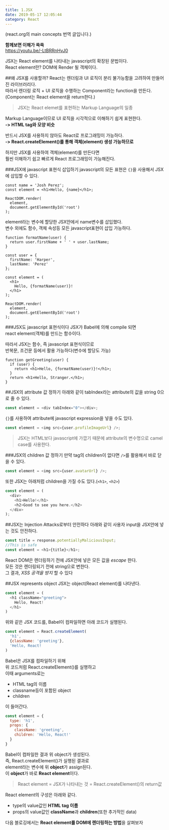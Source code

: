 ```yaml
---
title: 1.JSX
date: 2019-05-17 12:05:44
category: React
---
```

(react.org의 main concepts 번역 글입니다.)  
  
**함께보면 이해가 쏙쏙**  
https://youtu.be/-LtBRRnHvJ0  
  
JSX는 React element를 나타내는 javascript의 확장된 문법이다.  
React element란? DOM에 Render 될 객체이다.

##왜 JSX를 사용할까?
React는 렌더링과 UI 로직이 분리 불가능함을 고려하여 만들어진 라이브러리다.  
따라서 렌더링 로직 + UI 로직을 수행하는 Component라는 function을 만든다.  
(Component는 React element을 return한다.)  

> JSX는 React elemet를 표현하는 Markup Language의 일종

Markup Language이므로 UI 로직을 시각적으로 이해하기 쉽게 표현한다.  
**-> HTML tag와 모양 비슷**  
  
반드시 JSX를 사용하지 않아도 React로 프로그래밍이 가능하다.  
**-> React.createElement()를 통해 객체(element) 생성 가능하므로**  
  
하지만 JSX를 사용하여 객체(element)를 만든다면  
훨씬 이해하기 쉽고 빠르게 React 프로그래밍이 가능해진다.  

###JSX에 javascript 표현식 삽입하기
javascript의 모든 표현은 `{}`을 사용해서 JSX에 삽입할 수 있다.  

```js{2}
const name = 'Josh Perez';
const element = <h1>Hello, {name}</h1>;

ReactDOM.render(
  element,
  document.getElementById('root')
);
```

element라는 변수에 할당한 JSX안에서 name변수를 삽입했다.  
변수 외에도 함수, 객체 속성등 모든 javascript표현이 삽입 가능하다.

```js{12}
function formatName(user) {
  return user.firstName + ' ' + user.lastName;
}

const user = {
  firstName: 'Harper',
  lastName: 'Perez'
};

const element = (
  <h1>
    Hello, {formatName(user)}!
  </h1>
);

ReactDOM.render(
  element,
  document.getElementById('root')
);
```

###JSX도 javascript 표현식이다
JSX가 Babel에 의해 compile 되면  
react element(객체)를 만드는 함수이다.
  
따라서 JSX는 함수, 즉 javascript 표현식이므로  
반복문, 조건문 등에서 활용 가능하다(변수에 할당도 가능)

```js{3}
function getGreeting(user) {
  if (user) {
    return <h1>Hello, {formatName(user)}!</h1>;
  }
  return <h1>Hello, Stranger.</h1>;
}
```

##JSX의 attribute 값 정하기
아래와 같이 tabIndex라는 attribute의 값을 string 0으로 줄 수 있다.

```js
const element = <div tabIndex="0"></div>;
```

`{}`를 사용하여 attribute에 javascript expression을 넣을 수도 있다.

```js
const element = <img src={user.profileImageUrl} />;
```

>JSX는 HTML보다 javascript에 가깝기 때문에
attribute의 변수명으로 camel case를 사용한다.  

###JSX의 children 값 정하기
만약 tag의 children이 없다면 `/>`를 활용해서 바로 닫을 수 있다.

```js
const element = <img src={user.avatarUrl} />;
```

또한 JSX는 아래처럼 children을 가질 수도 있다.(`<h1>`, `<h2>`)

```js
const element = (
  <div>
    <h1>Hello!</h1>
    <h2>Good to see you here.</h2>
  </div>
);
```

##JSX는 Injection Attacks로부터 안전하다
아래와 같이 사용자 input을 JSX안에 넣는 것도 안전하다.

```js
const title = response.potentiallyMaliciousInput;
//This is safe
const element = <h1>{title}</h1>;
```

React DOM은 렌더링하기 전에 JSX안에 넣은 모든 값을 _escape_ 한다.  
모든 것은 렌더링되기 전에 string으로 변한다.  
그 결과, _XSS 공격을 방지_ 할 수 있다


##JSX represents object
JSX는 object(React element)를 나타낸다.  

```js
const element = (
  <h1 className="greeting">
    Hello, React!
  </h1>
)
```

위와 같은 JSX 코드를, Babel이 컴파일하면 아래 코드가 실행된다.  

```js
const element = React.createElement(
  'h1',
  {className: 'greeting'},
  'Hello, React!
)
```

Babel은 JSX를 컴파일하기 위해  
위 코드처럼 React.createElement()를 실행하고  
이때 arguments로는  

- HTML tag의 이름
- classname등이 포함된 object
- children

이 들어간다.  

```js  
const element = {
  type: 'h1',
  props: {
    className: 'greeting',
    children: 'Hello, React!'
  }
}
```

Babel이 컴파일한 결과 위 object가 생성된다.  
즉, React.createElement()가 실행된 결과로  
element라는 변수에 위 **object**가 assign된다.  
이 **object**가 바로 **React element**이다.  
> React element = JSX가 나타내는 것 = React.createElement()의 return값

React element의 구성은 아래와 같다.  

- type의 value값인 **HTML tag 이름**
- props의 value값인 **className**과 **children**(또한 추가적인 data)
  
다음 블로깅에서는 **React element를 DOM에 렌더링하는 방법**을 살펴보자
